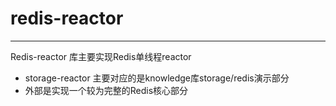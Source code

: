 # redis-reactor

---
Redis-reactor 库主要实现Redis单线程reactor
- storage-reactor 主要对应的是knowledge库storage/redis演示部分
- 外部是实现一个较为完整的Redis核心部分
